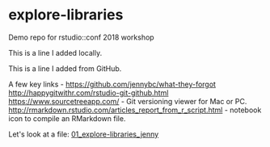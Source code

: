 # explore-libraries
Demo repo for rstudio::conf 2018 workshop

This is a line I added locally.

This is a line I added from GitHub.

A few key links - 
  https://github.com/jennybc/what-they-forgot
  http://happygitwithr.com/rstudio-git-github.html
  https://www.sourcetreeapp.com/ - Git versioning viewer for Mac or PC.
  http://rmarkdown.rstudio.com/articles_report_from_r_script.html - notebook icon to compile an RMarkdown file.
  
  Let's look at a file:  [01_explore-libraries_jenny](01_explore-libraries_jenny.md)
